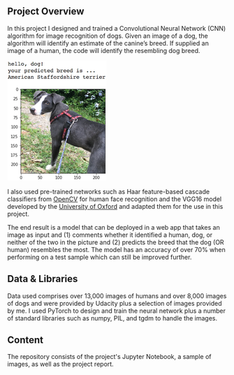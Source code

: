 [//]: # (Image References)

[image1]: ./images/sample_dog_output.png "Sample Output"
[image2]: ./images/vgg16_model.png "VGG-16 Model Layers"
[image3]: ./images/vgg16_model_draw.png "VGG16 Model Figure"


## Project Overview

In this project I designed and trained a Convolutional Neural Network (CNN) algorithm for image recognition of dogs.  Given an image of a dog, the algorithm will identify an estimate of the canine’s breed.  If supplied an image of a human, the code will identify the resembling dog breed.  

![Sample Output][image1]

I also used pre-trained networks such as Haar feature-based cascade classifiers from [OpenCV](https://docs.opencv.org/3.4/db/d28/tutorial_cascade_classifier.html) for human face recognition and the VGG16 model developed by the [University of Oxford](https://neurohive.io/en/popular-networks/vgg16/) and adapted them for the use in this project.

The end result is a model that can be deployed in a web app that takes an image as input and (1) comments whether it identified a human, dog, or neither of the two in the picture and (2) predicts the breed that the dog (OR human) resembles the most. The model has an accuracy of over 70% when performing on a test sample which can still be improved further.

## Data & Libraries

Data used comprises over 13,000 images of humans and over 8,000 images of dogs and were provided by Udacity plus a selection of images provided by me. I used PyTorch to design and train the neural network plus a number of standard libraries such as numpy, PIL, and tgdm to handle the images.

## Content

The repository consists of the project's Jupyter Notebook, a sample of images, as well as the project report.


